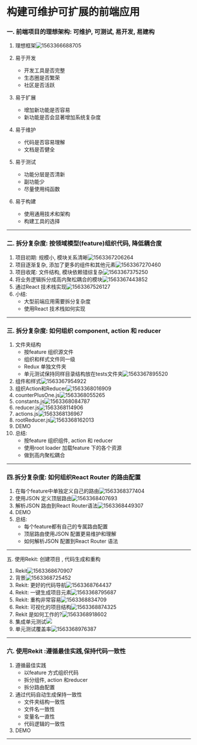 # 构建可维护可扩展的前端应用

### 一. 前端项目的理想架构: 可维护, 可测试, 易开发, 易建构

1. 理想框架![1563366688705](C:\Users\sunsea\AppData\Roaming\Typora\typora-user-images\1563366688705.png)
2. 易于开发
   + 开发工具是否完整
   + 生态圈是否繁荣
   + 社区是否活跃

3. 易于扩展
   + 增加新功能是否容易
   + 新功能是否会显著增加系统复杂度
4. 易于维护
   + 代码是否容易理解
   + 文档是否健全
5. 易于测试
   + 功能分层是否清新
   + 副功能少
   + 尽量使用纯函数
6. 易于构建
   + 使用通用技术和架构
   + 构建工具的选择

------

### 二. 拆分复杂度: 按领域模型(feature)组织代码, 降低耦合度

1. 项目初期: 规模小, 模块关系清晰![1563367206264](C:\Users\sunsea\AppData\Roaming\Typora\typora-user-images\1563367206264.png)
2. 项目逐渐复杂, 添加了更多的组件和其他元素![1563367270460](C:\Users\sunsea\AppData\Roaming\Typora\typora-user-images\1563367270460.png)
3. 项目收尾: 文件结构, 模块依赖错综复杂![1563367375250](C:\Users\sunsea\AppData\Roaming\Typora\typora-user-images\1563367375250.png)
4. 将业务逻辑拆分成高内聚松耦合的模块![1563367443852](C:\Users\sunsea\AppData\Roaming\Typora\typora-user-images\1563367443852.png)
5. 通过React 技术栈实现![1563367526127](C:\Users\sunsea\AppData\Roaming\Typora\typora-user-images\1563367526127.png)
6. 小结:
   + 大型前端应用需要拆分复杂度
   + 使用React 技术栈如何实现

------

### 三. 拆分复杂度: 如何组织 component, action 和 reducer

1. 文件夹结构
   + 按feature 组织源文件
   + 组织和样式文件同一级
   + Redux 单独文件夹
   + 单元测试保持同样目录结构放在tests文件夹![1563367895520](C:\Users\sunsea\AppData\Roaming\Typora\typora-user-images\1563367895520.png)
2. 组件和样式![1563367954922](C:\Users\sunsea\AppData\Roaming\Typora\typora-user-images\1563367954922.png)
3. 组织Action和Reducer![1563368016909](C:\Users\sunsea\AppData\Roaming\Typora\typora-user-images\1563368016909.png)
4. counterPlusOne.js![1563368055265](C:\Users\sunsea\AppData\Roaming\Typora\typora-user-images\1563368055265.png)
5. constants.js![1563368084787](C:\Users\sunsea\AppData\Roaming\Typora\typora-user-images\1563368084787.png)
6. reducer.js![1563368114906](C:\Users\sunsea\AppData\Roaming\Typora\typora-user-images\1563368114906.png)
7. actions.js![1563368136967](C:\Users\sunsea\AppData\Roaming\Typora\typora-user-images\1563368136967.png)
8. rootReducer.js![1563368162013](C:\Users\sunsea\AppData\Roaming\Typora\typora-user-images\1563368162013.png)
9. DEMO
10. 总结: 
    + 按feature 组织组件, action 和 reducer
    + 使用root loader 加载feature 下的各个资源
    + 做到高内聚松耦合

------

### 四.拆分复杂度: 如何组织React Router 的路由配置

1. 在每个feature中单独定义自己的路由![1563368377404](C:\Users\sunsea\AppData\Roaming\Typora\typora-user-images\1563368377404.png)
2. 使用JSON 定义顶层路由![1563368407693](C:\Users\sunsea\AppData\Roaming\Typora\typora-user-images\1563368407693.png)
3. 解析JSON 路由到React Router语法![1563368449307](C:\Users\sunsea\AppData\Roaming\Typora\typora-user-images\1563368449307.png)
4. DEMO
5. 总结: 
   + 每个feature都有自己的专属路由配置
   + 顶层路由使用JSON 配置更易维护和理解
   + 如何解析JSON 配置到React Router 语法

------

五. 使用Rekit: 创建项目 , 代码生成和重构

1. Rekit![1563368670907](C:\Users\sunsea\AppData\Roaming\Typora\typora-user-images\1563368670907.png)
2. 背景![1563368725452](C:\Users\sunsea\AppData\Roaming\Typora\typora-user-images\1563368725452.png)
3. Rekit: 更好的代码导航![1563368764437](C:\Users\sunsea\AppData\Roaming\Typora\typora-user-images\1563368764437.png)
4. Rekit: 一键生成项目元素![1563368795687](C:\Users\sunsea\AppData\Roaming\Typora\typora-user-images\1563368795687.png)
5. Rekit: 重构非常容易![1563368834709](C:\Users\sunsea\AppData\Roaming\Typora\typora-user-images\1563368834709.png)
6. Rekit: 可视化的项目结构![1563368874325](C:\Users\sunsea\AppData\Roaming\Typora\typora-user-images\1563368874325.png)
7. Rekit 是如何工作的?![1563368918602](C:\Users\sunsea\AppData\Roaming\Typora\typora-user-images\1563368918602.png)
8. 集成单元测试![](C:\Users\sunsea\AppData\Roaming\Typora\typora-user-images\1563368944223.png)
9. 单元测试覆盖率![1563368976387](C:\Users\sunsea\AppData\Roaming\Typora\typora-user-images\1563368976387.png)

------

### 六. 使用Rekit :遵循最佳实践,保持代码一致性

1. 遵循最佳实践
   + 以feature 方式组织代码
   + 拆分组件, action 和reducer
   + 拆分路由配置
2. 通过代码自动生成保持一致性
   + 文件夹结构一致性
   + 文件名一致性
   + 变量名一直性
   + 代码逻辑的一致性
3. DEMO

------

